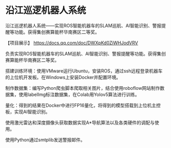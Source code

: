 # 沿江巡逻机器人系统
沿江巡逻机器人系统——实现ROS智能机器车的SLAM巡航、AI智能识别、警报提醒等功能。获得集创赛算能杯华南赛区二等奖。

【项目展示】
https://docs.qq.com/doc/DWXpKd0ZiWHJodVRV

负责实现ROS智能机器车的SLAM巡航、AI智能识别、警报提醒等功能。获得集创赛算能杯华南赛区二等奖。

搭建训练环境：使用VMware运行Ubuntu，安装ROS，通过ssh远程登录机器车的上位机开发板。在Windows上安装Docker并配置环境。

制作数据集：编写Python爬虫脚本爬取相关图片，结合使用roboflow网站制作数据集，使用labelImg标注数据集，在Colab用Yolov5算法进行训练。

量化：得到的结果在Docker中进行FP16量化，将得到的模型搭载到上位机主控板，实现AI智能识别。

使用激光雷达和深度摄像头获取数据实现A*导航算法以及各类硬件的调配与使用。

使用Python通过smtplib发送警报邮件。
